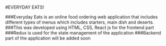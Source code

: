 #EVERYDAY EATS!

###Everyday Eats is an online food ordering web application that includes different types of menus which includes starters, main dish and deserts.
###This was developed using HTML, CSS, React js for the frontend part
###Redux is used for the state management of the application
###Backend part of the application will be added soon
